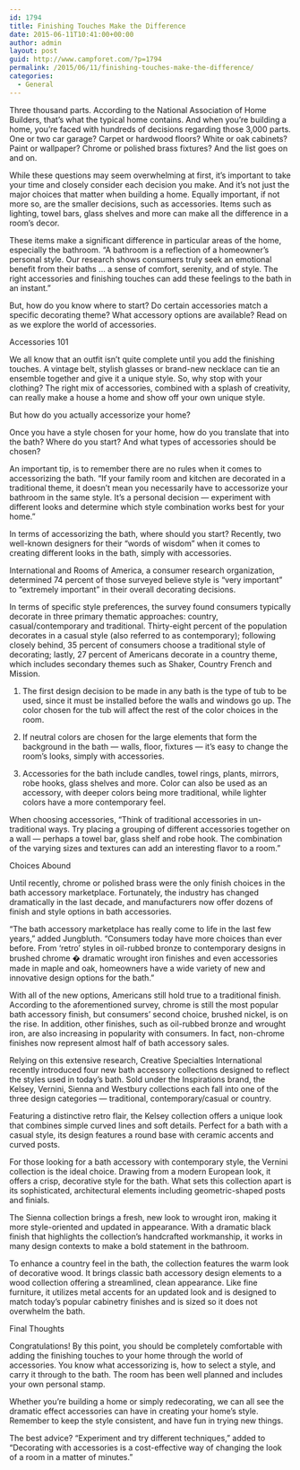 ```yaml
---
id: 1794
title: Finishing Touches Make the Difference
date: 2015-06-11T10:41:00+00:00
author: admin
layout: post
guid: http://www.campforet.com/?p=1794
permalink: /2015/06/11/finishing-touches-make-the-difference/
categories:
  - General
---
```

Three thousand parts. According to the National Association of Home Builders, that&#8217;s what the typical home contains. And when you&#8217;re building a home, you&#8217;re faced with hundreds of decisions regarding those 3,000 parts. One or two car garage? Carpet or hardwood floors? White or oak cabinets? Paint or wallpaper? Chrome or polished brass fixtures? And the list goes on and on.

While these questions may seem overwhelming at first, it&#8217;s important to take your time and closely consider each decision you make. And it&#8217;s not just the major choices that matter when building a home. Equally important, if not more so, are the smaller decisions, such as accessories. Items such as lighting, towel bars, glass shelves and more can make all the difference in a room&#8217;s decor.

These items make a significant difference in particular areas of the home, especially the bathroom. &#8220;A bathroom is a reflection of a homeowner&#8217;s personal style. Our research shows consumers truly seek an emotional benefit from their baths &#8230; a sense of comfort, serenity, and of style. The right accessories and finishing touches can add these feelings to the bath in an instant.&#8221;

But, how do you know where to start? Do certain accessories match a specific decorating theme? What accessory options are available? Read on as we explore the world of accessories.

Accessories 101

We all know that an outfit isn&#8217;t quite complete until you add the finishing touches. A vintage belt, stylish glasses or brand-new necklace can tie an ensemble together and give it a unique style. So, why stop with your clothing? The right mix of accessories, combined with a splash of creativity, can really make a house a home and show off your own unique style.

But how do you actually accessorize your home? 

Once you have a style chosen for your home, how do you translate that into the bath? Where do you start? And what types of accessories should be chosen?

An important tip, is to remember there are no rules when it comes to accessorizing the bath. &#8220;If your family room and kitchen are decorated in a traditional theme, it doesn&#8217;t mean you necessarily have to accessorize your bathroom in the same style. It&#8217;s a personal decision &#8212; experiment with different looks and determine which style combination works best for your home.&#8221;

In terms of accessorizing the bath, where should you start? Recently, two well-known designers for their &#8220;words of wisdom&#8221; when it comes to creating different looks in the bath, simply with accessories.

International and Rooms of America, a consumer research organization, determined 74 percent of those surveyed believe style is &#8220;very important&#8221; to &#8220;extremely important&#8221; in their overall decorating decisions.

In terms of specific style preferences, the survey found consumers typically decorate in three primary thematic approaches: country, casual/contemporary and traditional. Thirty-eight percent of the population decorates in a casual style (also referred to as contemporary); following closely behind, 35 percent of consumers choose a traditional style of decorating; lastly, 27 percent of Americans decorate in a country theme, which includes secondary themes such as Shaker, Country French and Mission. 

1. The first design decision to be made in any bath is the type of tub to be used, since it must be installed before the walls and windows go up. The color chosen for the tub will affect the rest of the color choices in the room.

2. If neutral colors are chosen for the large elements that form the background in the bath &#8212; walls, floor, fixtures &#8212; it&#8217;s easy to change the room&#8217;s looks, simply with accessories.

3. Accessories for the bath include candles, towel rings, plants, mirrors, robe hooks, glass shelves and more. Color can also be used as an accessory, with deeper colors being more traditional, while lighter colors have a more contemporary feel. 

When choosing accessories, &#8220;Think of traditional accessories in un-traditional ways. Try placing a grouping of different accessories together on a wall &#8212; perhaps a towel bar, glass shelf and robe hook. The combination of the varying sizes and textures can add an interesting flavor to a room.&#8221;

Choices Abound

Until recently, chrome or polished brass were the only finish choices in the bath accessory marketplace. Fortunately, the industry has changed dramatically in the last decade, and manufacturers now offer dozens of finish and style options in bath accessories. 

&#8220;The bath accessory marketplace has really come to life in the last few years,&#8221; added Jungbluth. &#8220;Consumers today have more choices than ever before. From &#8216;retro&#8217; styles in oil-rubbed bronze to contemporary designs in brushed chrome � dramatic wrought iron finishes and even accessories made in maple and oak, homeowners have a wide variety of new and innovative design options for the bath.&#8221;

With all of the new options, Americans still hold true to a traditional finish. According to the aforementioned survey, chrome is still the most popular bath accessory finish, but consumers&#8217; second choice, brushed nickel, is on the rise. In addition, other finishes, such as oil-rubbed bronze and wrought iron, are also increasing in popularity with consumers. In fact, non-chrome finishes now represent almost half of bath accessory sales.

Relying on this extensive research, Creative Specialties International recently introduced four new bath accessory collections designed to reflect the styles used in today&#8217;s bath. Sold under the Inspirations brand, the Kelsey, Vernini, Sienna and Westbury collections each fall into one of the three design categories &#8212; traditional, contemporary/casual or country. 

Featuring a distinctive retro flair, the Kelsey collection offers a unique look that combines simple curved lines and soft details. Perfect for a bath with a casual style, its design features a round base with ceramic accents and curved posts.

For those looking for a bath accessory with contemporary style, the Vernini collection is the ideal choice. Drawing from a modern European look, it offers a crisp, decorative style for the bath. What sets this collection apart is its sophisticated, architectural elements including geometric-shaped posts and finials.

The Sienna collection brings a fresh, new look to wrought iron, making it more style-oriented and updated in appearance. With a dramatic black finish that highlights the collection&#8217;s handcrafted workmanship, it works in many design contexts to make a bold statement in the bathroom.

To enhance a country feel in the bath, the collection features the warm look of decorative wood. It brings classic bath accessory design elements to a wood collection offering a streamlined, clean appearance. Like fine furniture, it utilizes metal accents for an updated look and is designed to match today&#8217;s popular cabinetry finishes and is sized so it does not overwhelm the bath. 

Final Thoughts

Congratulations! By this point, you should be completely comfortable with adding the finishing touches to your home through the world of accessories. You know what accessorizing is, how to select a style, and carry it through to the bath. The room has been well planned and includes your own personal stamp.

Whether you&#8217;re building a home or simply redecorating, we can all see the dramatic effect accessories can have in creating your home&#8217;s style. Remember to keep the style consistent, and have fun in trying new things.

The best advice? &#8220;Experiment and try different techniques,&#8221; added to &#8220;Decorating with accessories is a cost-effective way of changing the look of a room in a matter of minutes.&#8221;